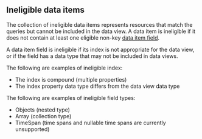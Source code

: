## Ineligible data items

The collection of ineligible data items represents resources that match the queries but cannot be included in the data view. A data item is ineligible if it does not contain at least one eligible non-key [data item field](xref:ResolvedDataView#dataitemfield).

A data item field is ineligible if its index is not appropriate for the data view, or if the field has a data type that may not be included in data views.

The following are examples of ineligible index:

* The index is compound (multiple properties)
* The index property data type differs from the data view data type

The following are examples of ineligible field types:

* Objects (nested type)
* Array (collection type)
* TimeSpan (time spans and nullable time spans are currently unsupported)
